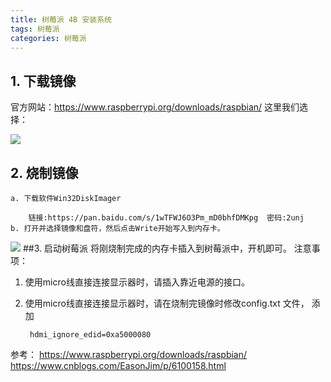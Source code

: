 ```yaml
---
title: 树莓派 4B 安装系统
tags: 树莓派
categories: 树莓派
---
```

## 1. 下载镜像
官方网站：https://www.raspberrypi.org/downloads/raspbian/  这里我们选择：
        
        
![](https://i.loli.net/2020/03/29/S6hwYAiPvf8uNmt.png)
## 2. 烧制镜像
    a. 下载软件Win32DiskImager
    
        链接:https://pan.baidu.com/s/1wTFWJ6O3Pm_mD0bhfDMKpg  密码:2unj
    b. 打开并选择镜像和盘符，然后点击Write开始写入到内存卡。
    
    
![](https://i.loli.net/2020/03/29/JqZQfMv59IpP6GS.png)
##3. 启动树莓派
    将刚烧制完成的内存卡插入到树莓派中，开机即可。
注意事项：
1. 使用micro线直接连接显示器时，请插入靠近电源的接口。 
2. 使用micro线直接连接显示器时，请在烧制完镜像时修改config.txt 文件， 添加 
        
        hdmi_ignore_edid=0xa5000080

参考：
    https://www.raspberrypi.org/downloads/raspbian/
    https://www.cnblogs.com/EasonJim/p/6100158.html